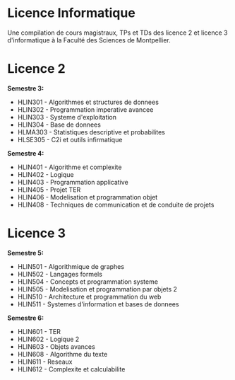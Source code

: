 # Licence Informatique

Une compilation de cours magistraux, TPs et TDs des licence 2 et licence 3 d'informatique à la Faculté des Sciences de Montpellier.

# Licence 2

**Semestre 3:**

- HLIN301 - Algorithmes et structures de donnees
- HLIN302 - Programmation imperative avancee
- HLIN303 - Systeme d'exploitation
- HLIN304 - Base de donnees
- HLMA303 - Statistiques descriptive et probabilites
- HLSE305 - C2i et outils infirmatique

**Semestre 4:**

- HLIN401 - Algorithme et complexite
- HLIN402 - Logique
- HLIN403 - Programmation applicative
- HLIN405 - Projet TER
- HLIN406 - Modelisation et programmation objet
- HLIN408 - Techniques de communication et de conduite de projets

# Licence 3

**Semestre 5:**

- HLIN501 - Algorithmique de graphes
- HLIN502 - Langages formels
- HLIN504 - Concepts et programmation systeme
- HLIN505 - Modelisation et programmation par objets 2
- HLIN510 - Architecture et programmation du web
- HLIN511 - Systemes d'information et bases de donnees

**Semestre 6:**

- HLIN601 - TER
- HLIN602 - Logique 2
- HLIN603 - Objets avances
- HLIN608 - Algorithme du texte
- HLIN611 - Reseaux
- HLIN612 - Complexite et calculabilite